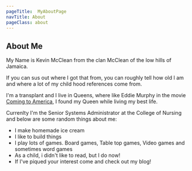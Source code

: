 ```yaml
---
pageTitle:  MyAboutPage
navTitle: About
pageClass: about
---
```





## About Me

My Name is Kevin McClean from the clan McClean of the low hills of Jamaica.

If you can sus out where I got that from, you can roughly tell how old I am and where a lot of my child hood references come from.

I'm a transplant and I live in Queens, where like Eddie Murphy in the movie <a href="https://www.imdb.com/title/tt0094898/?ref_=fn_al_tt_1" target="_blank" rel="noopener">Coming to America</a>, I found my Queen while living my best life.

Currenlty I'm the Senior Systems Administrator at the College of Nursing and below are some random things about me:

- I make homemade ice cream
- I like to build things
- I play lots of games. Board games, Table top games, Video games and sometimes word games
- As a child, i didn't like to read, but I do now!
- If I've piqued your interest come and check out my blog!

